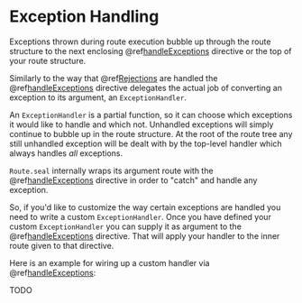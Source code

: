 <a id="exception-handling-java"></a>
# Exception Handling

Exceptions thrown during route execution bubble up through the route structure to the next enclosing
@ref[handleExceptions](directives/execution-directives/handleExceptions.md#handleexceptions-java) directive or the top of your route structure.

Similarly to the way that @ref[Rejections](rejections.md#rejections-java) are handled the @ref[handleExceptions](directives/execution-directives/handleExceptions.md#handleexceptions-java) directive delegates the actual job
of converting an exception to its argument, an `ExceptionHandler`.

An `ExceptionHandler` is a partial function, so it can choose which exceptions it would like to handle and
which not. Unhandled exceptions will simply continue to bubble up in the route structure.
At the root of the route tree any still unhandled exception will be dealt with by the top-level handler which always
handles *all* exceptions.

`Route.seal` internally wraps its argument route with the @ref[handleExceptions](directives/execution-directives/handleExceptions.md#handleexceptions-java) directive in order to "catch" and
handle any exception.

So, if you'd like to customize the way certain exceptions are handled you need to write a custom `ExceptionHandler`.
Once you have defined your custom `ExceptionHandler` you can supply it as argument to the @ref[handleExceptions](directives/execution-directives/handleExceptions.md#handleexceptions-java) directive.
That will apply your handler to the inner route given to that directive. 

Here is an example for wiring up a custom handler via @ref[handleExceptions](directives/execution-directives/handleExceptions.md#handleexceptions-java):

TODO